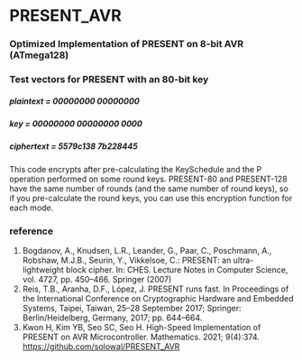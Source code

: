 # PRESENT_AVR

### Optimized Implementation of PRESENT on 8-bit AVR (ATmega128)

### Test vectors for PRESENT with an 80-bit key
##### plaintext   = 00000000 00000000
##### key         = 00000000 00000000 0000
##### ciphertext  = 5579c138 7b228445

This code encrypts after pre-calculating the KeySchedule and the P operation performed on some round keys. PRESENT-80 and PRESENT-128 have the same number of rounds (and the same number of round keys), so if you pre-calculate the round keys, you can use this encryption function for each mode.


### reference
1. Bogdanov, A., Knudsen, L.R., Leander, G., Paar, C., Poschmann, A., Robshaw, M.J.B., Seurin, Y., Vikkelsoe, C.: PRESENT: an ultra-lightweight block cipher. In: CHES. Lecture Notes in Computer Science, vol. 4727, pp. 450–466. Springer (2007)
2. Reis, T.B., Aranha, D.F., López, J. PRESENT runs fast. In Proceedings of the International Conference on Cryptographic Hardware and Embedded Systems, Taipei, Taiwan, 25–28 September 2017; Springer: Berlin/Heidelberg, Germany, 2017; pp. 644–664.
3. Kwon H, Kim YB, Seo SC, Seo H. High-Speed Implementation of PRESENT on AVR Microcontroller. Mathematics. 2021; 9(4):374.  https://github.com/solowal/PRESENT_AVR
